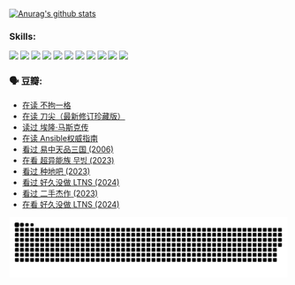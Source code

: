 
[![Anurag's github stats](https://github-readme-stats.vercel.app/api?username=w940853815)](https://github.com/anuraghazra/github-readme-stats)

### Skills:

<code><img height="32" src="https://cdn.jsdelivr.net/npm/simple-icons@v5/icons/python.svg"></code>
<code><img height="32" src="https://cdn.jsdelivr.net/npm/simple-icons@v5/icons/javascript.svg"></code>
<code><img height="32" src="https://cdn.jsdelivr.net/npm/simple-icons@v5/icons/django.svg"></code>
<code><img height="32" src="https://cdn.jsdelivr.net/npm/simple-icons@v5/icons/flask.svg"></code>
<code><img height="32" src="https://cdn.jsdelivr.net/npm/simple-icons@v5/icons/vuetify.svg"></code>
<code><img height="32" src="https://cdn.jsdelivr.net/npm/simple-icons@v5/icons/git.svg"></code>
<code><img height="32" src="https://cdn.jsdelivr.net/npm/simple-icons@v5/icons/docker.svg"></code>
<code><img height="32" src="https://cdn.jsdelivr.net/npm/simple-icons@v5/icons/postgresql.svg"></code>
<code><img height="32" src="https://cdn.jsdelivr.net/npm/simple-icons@v5/icons/elasticsearch.svg"></code>
<code><img height="32" src="https://cdn.jsdelivr.net/npm/simple-icons@v5/icons/macos.svg"></code>
<code><img height="32" src="https://cdn.jsdelivr.net/npm/simple-icons@v5/icons/linux.svg"></code>

### 🗣 豆瓣:

<!-- DOUBAN-ACTIVITIES:START -->
- [在读 不拘一格](https://www.douban.com/people/136069238/status/4541712161/?_i=10425510)
- [在读 刀尖（最新修订珍藏版）](https://www.douban.com/people/136069238/status/4541711339/?_i=10425510)
- [读过 埃隆·马斯克传](https://www.douban.com/people/136069238/status/4541710351/?_i=10425510)
- [在读 Ansible权威指南](https://www.douban.com/people/136069238/status/4539151450/?_i=10425510)
- [看过 易中天品三国‎ (2006)](https://www.douban.com/people/136069238/status/4529910812/?_i=10425510)
- [在看 超异能族 무빙‎ (2023)](https://www.douban.com/people/136069238/status/4527291077/?_i=10425510)
- [看过 种地吧‎ (2023)](https://www.douban.com/people/136069238/status/4527289637/?_i=10425510)
- [看过 好久没做 LTNS‎ (2024)](https://www.douban.com/people/136069238/status/4527289515/?_i=10425510)
- [看过 二手杰作‎ (2023)](https://www.douban.com/people/136069238/status/4522502716/?_i=10425510)
- [在看 好久没做 LTNS‎ (2024)](https://www.douban.com/people/136069238/status/4521969883/?_i=10425510)
<!-- DOUBAN-ACTIVITIES:END -->


![Snake animation](https://raw.githubusercontent.com/w940853815/w940853815/output/github-contribution-grid-snake.svg)

<!--
**w940853815/w940853815** is a ✨ _special_ ✨ repository because its `README.md` (this file) appears on your GitHub profile.

Here are some ideas to get you started:

- 🔭 I’m currently working on ...
- 🌱 I’m currently learning ...
- 👯 I’m looking to collaborate on ...
- 🤔 I’m looking for help with ...
- 💬 Ask me about ...
- 📫 How to reach me: ...
- 😄 Pronouns: ...
- ⚡ Fun fact: ...
-->
